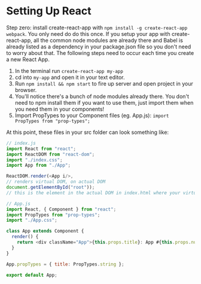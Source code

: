 # Setting Up React
Step zero: install create-react-app with `npm install -g create-react-app webpack`. You only need do do this once. If you setup your app with create-react-app, all the common node modules are already there and Babel is already listed as a dependency in your package.json file so you don't need to worry about that. The following steps need to occur each time you create a new React App.
1) In the terminal run `create-react-app my-app`
2) cd into `my-app` and open it in your text editor.
3) Run `npm install && npm start` to fire up server and open project in your browser.
4) You'll notice there's a bunch of node modules already there. You don't need to npm install them if you want to use them, just import them when you need them in your components!
5) Import PropTypes to your Component files (eg. App.js): `import PropTypes from "prop-types";`

At this point, these files in your src folder can look something like:
```javascript
// index.js
import React from "react";
import ReactDOM from "react-dom";
import "./index.css";
import App from "./App";

ReactDOM.render(<App i/>,
// renders virtual DOM, on actual DOM
document.getElementById("root"));
// this is the element in the actual DOM in index.html where your virtual DOM will be rendered

```
```javascript
// App.js
import React, { Component } from "react";
import PropTypes from "prop-types";
import "./App.css";

class App extends Component {
  render() {
    return <div className="App">{this.props.title}: App #{this.props.number}</div>;
  }
}

App.propTypes = { title: PropTypes.string };

export default App;
```
